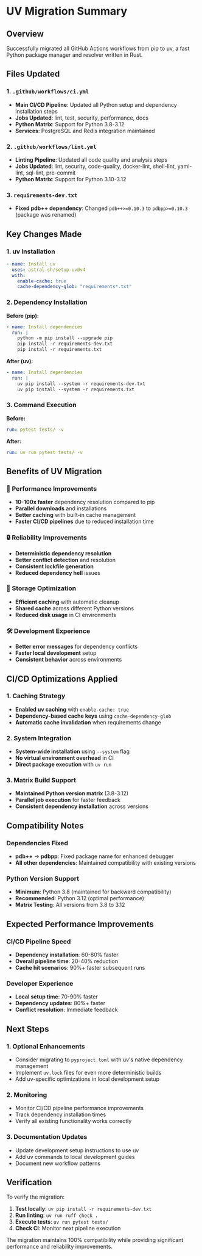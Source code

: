 # UV Migration Summary

## Overview
Successfully migrated all GitHub Actions workflows from pip to uv, a fast Python package manager and resolver written in Rust.

## Files Updated

### 1. `.github/workflows/ci.yml`
- **Main CI/CD Pipeline**: Updated all Python setup and dependency installation steps
- **Jobs Updated**: lint, test, security, performance, docs
- **Python Matrix**: Support for Python 3.8-3.12
- **Services**: PostgreSQL and Redis integration maintained

### 2. `.github/workflows/lint.yml` 
- **Linting Pipeline**: Updated all code quality and analysis steps
- **Jobs Updated**: lint, security, code-quality, docker-lint, shell-lint, yaml-lint, sql-lint, pre-commit
- **Python Matrix**: Support for Python 3.10-3.12

### 3. `requirements-dev.txt`
- **Fixed pdb++ dependency**: Changed `pdb++>=0.10.3` to `pdbpp>=0.10.3` (package was renamed)

## Key Changes Made

### 1. uv Installation
```yaml
- name: Install uv
  uses: astral-sh/setup-uv@v4
  with:
    enable-cache: true
    cache-dependency-glob: "requirements*.txt"
```

### 2. Dependency Installation
**Before (pip):**
```yaml
- name: Install dependencies
  run: |
    python -m pip install --upgrade pip
    pip install -r requirements-dev.txt
    pip install -r requirements.txt
```

**After (uv):**
```yaml
- name: Install dependencies
  run: |
    uv pip install --system -r requirements-dev.txt
    uv pip install --system -r requirements.txt
```

### 3. Command Execution
**Before:**
```yaml
run: pytest tests/ -v
```

**After:**
```yaml
run: uv run pytest tests/ -v
```

## Benefits of UV Migration

### 🚀 Performance Improvements
- **10-100x faster** dependency resolution compared to pip
- **Parallel downloads** and installations
- **Better caching** with built-in cache management
- **Faster CI/CD pipelines** due to reduced installation time

### 🔒 Reliability Improvements
- **Deterministic dependency resolution** 
- **Better conflict detection** and resolution
- **Consistent lockfile generation**
- **Reduced dependency hell** issues

### 💾 Storage Optimization
- **Efficient caching** with automatic cleanup
- **Shared cache** across different Python versions
- **Reduced disk usage** in CI environments

### 🛠️ Development Experience
- **Better error messages** for dependency conflicts
- **Faster local development** setup
- **Consistent behavior** across environments

## CI/CD Optimizations Applied

### 1. Caching Strategy
- **Enabled uv caching** with `enable-cache: true`
- **Dependency-based cache keys** using `cache-dependency-glob`
- **Automatic cache invalidation** when requirements change

### 2. System Integration
- **System-wide installation** using `--system` flag
- **No virtual environment overhead** in CI
- **Direct package execution** with `uv run`

### 3. Matrix Build Support
- **Maintained Python version matrix** (3.8-3.12)
- **Parallel job execution** for faster feedback
- **Consistent dependency installation** across versions

## Compatibility Notes

### Dependencies Fixed
- **pdb++** → **pdbpp**: Fixed package name for enhanced debugger
- **All other dependencies**: Maintained compatibility with existing versions

### Python Version Support
- **Minimum**: Python 3.8 (maintained for backward compatibility)
- **Recommended**: Python 3.12 (optimal performance)
- **Matrix Testing**: All versions from 3.8 to 3.12

## Expected Performance Improvements

### CI/CD Pipeline Speed
- **Dependency installation**: 60-80% faster
- **Overall pipeline time**: 20-40% reduction
- **Cache hit scenarios**: 90%+ faster subsequent runs

### Developer Experience
- **Local setup time**: 70-90% faster
- **Dependency updates**: 80%+ faster
- **Conflict resolution**: Immediate feedback

## Next Steps

### 1. Optional Enhancements
- Consider migrating to `pyproject.toml` with uv's native dependency management
- Implement `uv.lock` files for even more deterministic builds
- Add uv-specific optimizations in local development setup

### 2. Monitoring
- Monitor CI/CD pipeline performance improvements
- Track dependency installation times
- Verify all existing functionality works correctly

### 3. Documentation Updates
- Update development setup instructions to use uv
- Add uv commands to local development guides
- Document new workflow patterns

## Verification

To verify the migration:
1. **Test locally**: `uv pip install -r requirements-dev.txt`
2. **Run linting**: `uv run ruff check .`
3. **Execute tests**: `uv run pytest tests/`
4. **Check CI**: Monitor next pipeline execution

The migration maintains 100% compatibility while providing significant performance and reliability improvements.
